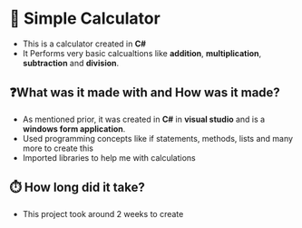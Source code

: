 # 🧮 Simple Calculator
- This is a calculator created in **C#**
- It Performs very basic calcualtions like **addition**, **multiplication**, **subtraction** and **division**.

## ❓What was it made with and How was it made?
- As mentioned prior, it was created in **C#** in **visual studio** and is a **windows form application**.
- Used programming concepts like if statements, methods, lists and many more to create this
- Imported libraries to help me with calculations

## ⏱️ How long did it take?
- This project took around 2 weeks to create
